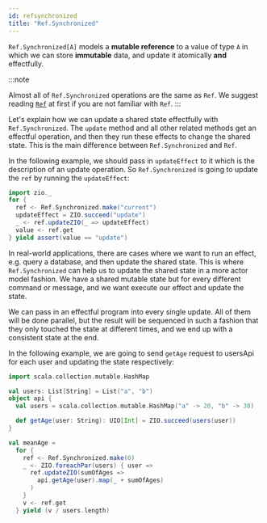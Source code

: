 ```yaml
---
id: refsynchronized
title: "Ref.Synchronized"
---
```

`Ref.Synchronized[A]` models a **mutable reference** to a value of type `A` in which we can store **immutable** data, and update it atomically **and** effectfully.

:::note

Almost all of `Ref.Synchronized` operations are the same as `Ref`. We suggest reading [`Ref`](ref.md) at first if you are not familiar with `Ref`.
:::

Let's explain how we can update a shared state effectfully with `Ref.Synchronized`. The `update` method and all other related methods get an effectful operation, and then they run these effects to change the shared state. This is the main difference between `Ref.Synchronized` and `Ref`. 

In the following example, we should pass in `updateEffect` to it which is the description of an update operation. So `Ref.Synchronized` is going to update the `ref` by running the `updateEffect`:

```scala mdoc:silent
import zio._
for {
  ref <- Ref.Synchronized.make("current")
  updateEffect = ZIO.succeed("update")
  _ <- ref.updateZIO(_ => updateEffect)
  value <- ref.get
} yield assert(value == "update")
```

In real-world applications, there are cases where we want to run an effect, e.g. query a database, and then update the shared state. This is where `Ref.Synchronized` can help us to update the shared state in a more actor model fashion. We have a shared mutable state but for every different command or message, and we want execute our effect and update the state. 

We can pass in an effectful program into every single update. All of them will be done parallel, but the result will be sequenced in such a fashion that they only touched the state at different times, and we end up with a consistent state at the end.

In the following example, we are going to send `getAge` request to usersApi for each user and updating the state respectively:

```scala mdoc:invisible
import scala.collection.mutable.HashMap

val users: List[String] = List("a", "b")
object api {
  val users = scala.collection.mutable.HashMap("a" -> 20, "b" -> 30)

  def getAge(user: String): UIO[Int] = ZIO.succeed(users(user))
}
```

```scala mdoc:silent
val meanAge =
  for {
    ref <- Ref.Synchronized.make(0)
    _ <- ZIO.foreachPar(users) { user =>
      ref.updateZIO(sumOfAges =>
        api.getAge(user).map(_ + sumOfAges)
      )
    }
    v <- ref.get
  } yield (v / users.length)
```
